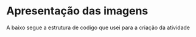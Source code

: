 <h1>Apresentação das imagens</h1>
<p>A baixo segue a estrutura de codigo que usei para a criação da atividade</p>
<img scr="[imgs/Foto 11.jpeg](https://github.com/LucasDanielDias/AramuniTabalho/blob/1b83e5b8effa135801ca0bd1dba634987de39fce/imgs/Foto1.jpeg)"/>
